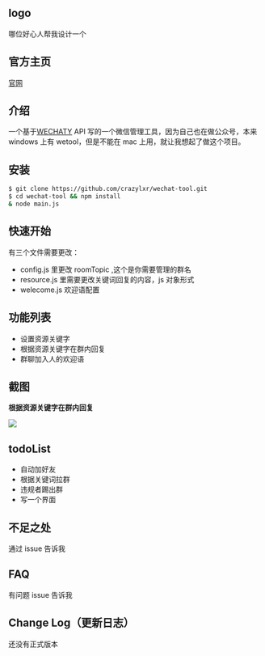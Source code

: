 ## logo
哪位好心人帮我设计一个
## 官方主页
[官网](https://github.com/crazylxr/wechat-tool)

## 介绍
一个基于[WECHATY](https://github.com/Chatie/wechaty) API 写的一个微信管理工具，因为自己也在做公众号，本来 windows 上有 wetool，但是不能在 mac 上用，就让我想起了做这个项目。

## 安装
```bash
$ git clone https://github.com/crazylxr/wechat-tool.git
$ cd wechat-tool && npm install
& node main.js
```
## 快速开始
有三个文件需要更改：
- config.js 里更改 roomTopic ,这个是你需要管理的群名
- resource.js 里需要更改关键词回复的内容，js 对象形式
- welecome.js 欢迎语配置
## 功能列表
- 设置资源关键字
- 根据资源关键字在群内回复
- 群聊加入人的欢迎语
## 截图
**根据资源关键字在群内回复**

![](http://ph959l7d5.bkt.clouddn.com/IMG_3463.PNG)

## todoList
- 自动加好友
- 根据关键词拉群
- 违规者踢出群
- 写一个界面
## 不足之处
通过 issue 告诉我
## FAQ
有问题 issue 告诉我
## Change Log（更新日志）
还没有正式版本